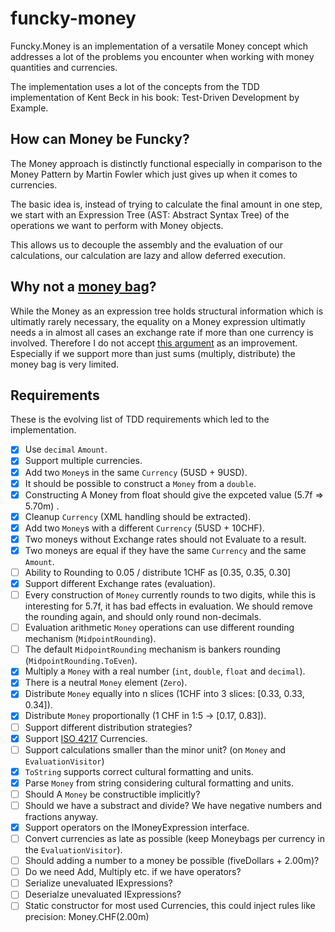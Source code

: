 # funcky-money

Funcky.Money is an implementation of a versatile Money concept which addresses a lot of the problems you encounter when working with money quantities and currencies.

The implementation uses a lot of the concepts from the TDD implementation of Kent Beck in his book: Test-Driven Development by Example.

## How can Money be Funcky?

The Money approach is distinctly functional especially in comparison to the Money Pattern by Martin Fowler which just gives up when it comes to currencies.

The basic idea is, instead of trying to calculate the final amount in one step, we start with an Expression Tree (AST: Abstract Syntax Tree) of the operations we want to perform with Money objects.

This allows us to decouple the assembly and the evaluation of our calculations, our calculation are lazy and allow deferred execution.


## Why not a [money bag](https://deque.blog/2017/08/17/a-study-of-4-money-class-designs-featuring-martin-fowler-kent-beck-and-ward-cunningham-implementations/)?

While the Money as an expression tree holds structural information which is ultimatly rarely necessary, the equality on a Money expression ultimatly needs a in almost all cases an exchange rate if more than one currency is involved. Therefore I do not accept [this argument](https://deque.blog/2017/08/17/a-study-of-4-money-class-designs-featuring-martin-fowler-kent-beck-and-ward-cunningham-implementations/) as an improvement. Especially if we support more than just sums (multiply, distribute) the money bag is very limited.

## Requirements

These is the evolving list of TDD requirements which led to the implementation.

* [x] Use `decimal` `Amount`.
* [x] Support multiple currencies.
* [x] Add two `Money`s in the same `Currency` (5USD + 9USD).
* [x] It should be possible to construct a `Money` from  a `double`.
* [x] Constructing A Money from float should give the expceted value (5.7f => 5.70m) .
* [x] Cleanup `Currency` (XML handling should be extracted).
* [x] Add two `Money`s with a different `Currency` (5USD + 10CHF).
* [x] Two moneys without Exchange rates should not Evaluate to a result.
* [x] Two moneys are equal if they have the same `Currency` and the same `Amount`.
* [ ] Ability to Rounding to 0.05 / distribute 1CHF as [0.35, 0.35, 0.30]
* [x] Support different Exchange rates (evaluation).
* [ ] Every construction of `Money` currently rounds to two digits, while this is interesting for 5.7f, it has bad effects in evaluation. We should remove the rounding again, and should only round non-decimals.
* [ ] Evaluation arithmetic `Money` operations can use different rounding mechanism (`MidpointRounding`).
* [ ] The default `MidpointRounding` mechanism is bankers rounding (`MidpointRounding.ToEven`).
* [x] Multiply a `Money` with a real number (`int`, `double`, `float` and `decimal`).
* [x] There is a neutral `Money` element (`Zero`).
* [x] Distribute `Money` equally into n slices (1CHF into 3 slices: [0.33, 0.33, 0.34]).
* [x] Distribute `Money` proportionally (1 CHF in 1:5 -> [0.17, 0.83]).
* [ ] Support different distribution strategies?
* [x] Support [ISO 4217](https://en.wikipedia.org/wiki/ISO_4217) Currencies.
* [ ] Support calculations smaller than the minor unit? (on `Money` and `EvaluationVisitor`)
* [x] `ToString` supports correct cultural formatting and units.
* [x] Parse `Money` from string considering cultural formatting and units.
* [ ] Should A `Money` be constructible implicitly?
* [ ] Should we have a substract and divide? We have negative numbers and fractions anyway.
* [x] Support operators on the IMoneyExpression interface.
* [ ] Convert currencies as late as possible (keep Moneybags per currency in the `EvaluationVisitor`).
* [ ] Should adding a number to a money be possible (fiveDollars + 2.00m)?
* [ ] Do we need Add, Multiply etc. if we have operators?
* [ ] Serialize unevaluated IExpressions?
* [ ] Deserialze unevaluated IExpressions?
* [ ] Static constructor for most used Currencies, this could inject rules like precision: Money.CHF(2.00m)
